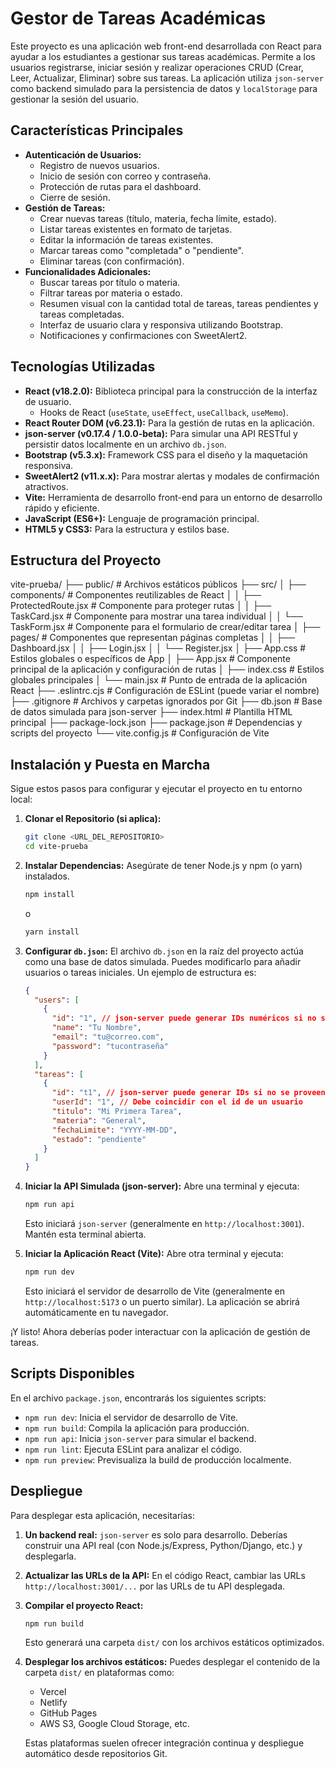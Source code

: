 # Gestor de Tareas Académicas

Este proyecto es una aplicación web front-end desarrollada con React para ayudar a los estudiantes a gestionar sus tareas académicas. Permite a los usuarios registrarse, iniciar sesión y realizar operaciones CRUD (Crear, Leer, Actualizar, Eliminar) sobre sus tareas. La aplicación utiliza `json-server` como backend simulado para la persistencia de datos y `localStorage` para gestionar la sesión del usuario.

## Características Principales

* **Autenticación de Usuarios:**
    * Registro de nuevos usuarios.
    * Inicio de sesión con correo y contraseña.
    * Protección de rutas para el dashboard.
    * Cierre de sesión.
* **Gestión de Tareas:**
    * Crear nuevas tareas (título, materia, fecha límite, estado).
    * Listar tareas existentes en formato de tarjetas.
    * Editar la información de tareas existentes.
    * Marcar tareas como "completada" o "pendiente".
    * Eliminar tareas (con confirmación).
* **Funcionalidades Adicionales:**
    * Buscar tareas por título o materia.
    * Filtrar tareas por materia o estado.
    * Resumen visual con la cantidad total de tareas, tareas pendientes y tareas completadas.
    * Interfaz de usuario clara y responsiva utilizando Bootstrap.
    * Notificaciones y confirmaciones con SweetAlert2.

## Tecnologías Utilizadas

* **React (v18.2.0):** Biblioteca principal para la construcción de la interfaz de usuario.
    * Hooks de React (`useState`, `useEffect`, `useCallback`, `useMemo`).
* **React Router DOM (v6.23.1):** Para la gestión de rutas en la aplicación.
* **json-server (v0.17.4 / 1.0.0-beta):** Para simular una API RESTful y persistir datos localmente en un archivo `db.json`.
* **Bootstrap (v5.3.x):** Framework CSS para el diseño y la maquetación responsiva.
* **SweetAlert2 (v11.x.x):** Para mostrar alertas y modales de confirmación atractivos.
* **Vite:** Herramienta de desarrollo front-end para un entorno de desarrollo rápido y eficiente.
* **JavaScript (ES6+):** Lenguaje de programación principal.
* **HTML5 y CSS3:** Para la estructura y estilos base.

## Estructura del Proyecto


vite-prueba/
├── public/                 # Archivos estáticos públicos
├── src/
│   ├── components/         # Componentes reutilizables de React
│   │   ├── ProtectedRoute.jsx # Componente para proteger rutas
│   │   ├── TaskCard.jsx       # Componente para mostrar una tarea individual
│   │   └── TaskForm.jsx       # Componente para el formulario de crear/editar tarea
│   ├── pages/              # Componentes que representan páginas completas
│   │   ├── Dashboard.jsx
│   │   ├── Login.jsx
│   │   └── Register.jsx
│   ├── App.css             # Estilos globales o específicos de App
│   ├── App.jsx             # Componente principal de la aplicación y configuración de rutas
│   ├── index.css           # Estilos globales principales
│   └── main.jsx            # Punto de entrada de la aplicación React
├── .eslintrc.cjs           # Configuración de ESLint (puede variar el nombre)
├── .gitignore              # Archivos y carpetas ignorados por Git
├── db.json                 # Base de datos simulada para json-server
├── index.html              # Plantilla HTML principal
├── package-lock.json
├── package.json            # Dependencias y scripts del proyecto
└── vite.config.js          # Configuración de Vite


## Instalación y Puesta en Marcha

Sigue estos pasos para configurar y ejecutar el proyecto en tu entorno local:

1.  **Clonar el Repositorio (si aplica):**
    ```bash
    git clone <URL_DEL_REPOSITORIO>
    cd vite-prueba
    ```

2.  **Instalar Dependencias:**
    Asegúrate de tener Node.js y npm (o yarn) instalados.
    ```bash
    npm install
    ```
    o
    ```bash
    yarn install
    ```

3.  **Configurar `db.json`:**
    El archivo `db.json` en la raíz del proyecto actúa como una base de datos simulada. Puedes modificarlo para añadir usuarios o tareas iniciales. Un ejemplo de estructura es:
    ```json
    {
      "users": [
        {
          "id": "1", // json-server puede generar IDs numéricos si no se proveen al crear
          "name": "Tu Nombre",
          "email": "tu@correo.com",
          "password": "tucontraseña"
        }
      ],
      "tareas": [
        {
          "id": "t1", // json-server puede generar IDs si no se proveen
          "userId": "1", // Debe coincidir con el id de un usuario
          "titulo": "Mi Primera Tarea",
          "materia": "General",
          "fechaLimite": "YYYY-MM-DD",
          "estado": "pendiente"
        }
      ]
    }
    ```

4.  **Iniciar la API Simulada (json-server):**
    Abre una terminal y ejecuta:
    ```bash
    npm run api
    ```
    Esto iniciará `json-server` (generalmente en `http://localhost:3001`). Mantén esta terminal abierta.

5.  **Iniciar la Aplicación React (Vite):**
    Abre otra terminal y ejecuta:
    ```bash
    npm run dev
    ```
    Esto iniciará el servidor de desarrollo de Vite (generalmente en `http://localhost:5173` o un puerto similar). La aplicación se abrirá automáticamente en tu navegador.

¡Y listo! Ahora deberías poder interactuar con la aplicación de gestión de tareas.

## Scripts Disponibles

En el archivo `package.json`, encontrarás los siguientes scripts:

* `npm run dev`: Inicia el servidor de desarrollo de Vite.
* `npm run build`: Compila la aplicación para producción.
* `npm run api`: Inicia `json-server` para simular el backend.
* `npm run lint`: Ejecuta ESLint para analizar el código.
* `npm run preview`: Previsualiza la build de producción localmente.

## Despliegue

Para desplegar esta aplicación, necesitarías:

1.  **Un backend real:** `json-server` es solo para desarrollo. Deberías construir una API real (con Node.js/Express, Python/Django, etc.) y desplegarla.
2.  **Actualizar las URLs de la API:** En el código React, cambiar las URLs `http://localhost:3001/...` por las URLs de tu API desplegada.
3.  **Compilar el proyecto React:**
    ```bash
    npm run build
    ```
    Esto generará una carpeta `dist/` con los archivos estáticos optimizados.
4.  **Desplegar los archivos estáticos:** Puedes desplegar el contenido de la carpeta `dist/` en plataformas como:
    * Vercel
    * Netlify
    * GitHub Pages
    * AWS S3, Google Cloud Storage, etc.

    Estas plataformas suelen ofrecer integración continua y despliegue automático desde repositorios Git.
